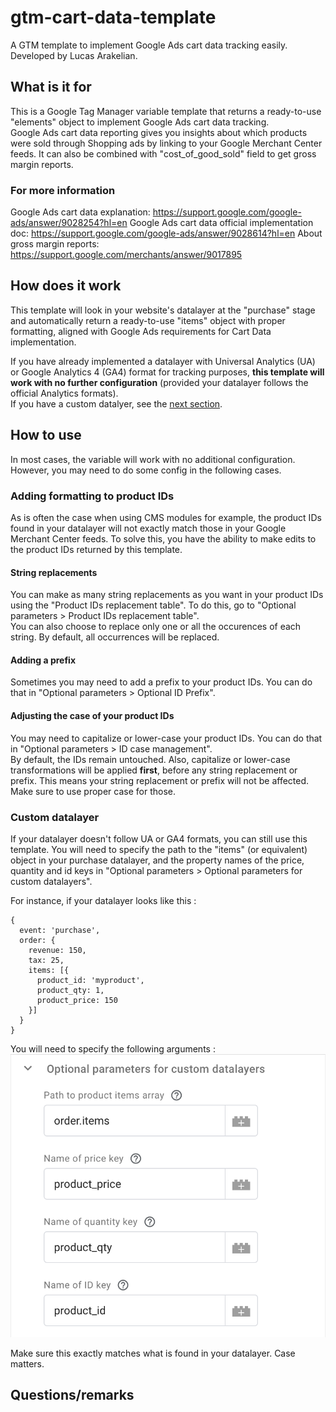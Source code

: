 # gtm-cart-data-template
A GTM template to implement Google Ads cart data tracking easily. Developed by Lucas Arakelian.  

## What is it for  
This is a Google Tag Manager variable template that returns a ready-to-use "elements" object to implement Google Ads cart data tracking.  
Google Ads cart data reporting gives you insights about which products were sold through Shopping ads by linking to your Google Merchant Center feeds. It can also be combined with "cost_of_good_sold" field to get gross margin reports.  

### For more information
Google Ads cart data explanation: https://support.google.com/google-ads/answer/9028254?hl=en
Google Ads cart data official implementation doc: https://support.google.com/google-ads/answer/9028614?hl=en
About gross margin reports: https://support.google.com/merchants/answer/9017895

## How does it work
This template will look in your website's datalayer at the "purchase" stage and automatically return a ready-to-use "items" object with proper formatting, aligned with Google Ads requirements for Cart Data implementation.  

If you have already implemented a datalayer with Universal Analytics (UA) or Google Analytics 4 (GA4) format for tracking purposes, **this template will work with no further configuration** (provided your datalayer follows the official Analytics formats).  
If you have a custom datalyer, see the [next section](#how-to-use).

## How to use
In most cases, the variable will work with no additional configuration. However, you may need to do some config in the following cases.  

### Adding formatting to product IDs
As is often the case when using CMS modules for example, the product IDs found in your datalayer will not exactly match those in your Google Merchant Center feeds. To solve this, you have the ability to make edits to the product IDs returned by this template. 

#### String replacements
You can make as many string replacements as you want in your product IDs using the "Product IDs replacement table". To do this, go to "Optional parameters > Product IDs replacement table".  
You can also choose to replace only one or all the occurences of each string. By default, all occurrences will be replaced.  

#### Adding a prefix
Sometimes you may need to add a prefix to your product IDs. You can do that in "Optional parameters > Optional ID Prefix".

#### Adjusting the case of your product IDs
You may need to capitalize or lower-case your product IDs. You can do that in "Optional parameters > ID case management".  
By default, the IDs remain untouched. Also, capitalize or lower-case transformations will be applied **first**, before any string replacement or prefix. This means your string replacement or prefix will not be affected. Make sure to use proper case for those. 

### Custom datalayer
If your datalayer doesn't follow UA or GA4 formats, you can still use this template. You will need to specify the path to the "items" (or equivalent) object in your purchase datalayer, and the property names of the price, quantity and id keys in "Optional parameters > Optional parameters for custom datalayers". 

For instance, if your datalayer looks like this :  
```
{
  event: 'purchase',
  order: {
    revenue: 150,
    tax: 25,
    items: [{
      product_id: 'myproduct',
      product_qty: 1,
      product_price: 150
    }]
  }
}
```

You will need to specify the following arguments :  
![image](cdcd.png)

Make sure this exactly matches what is found in your datalayer. Case matters.

## Questions/remarks
